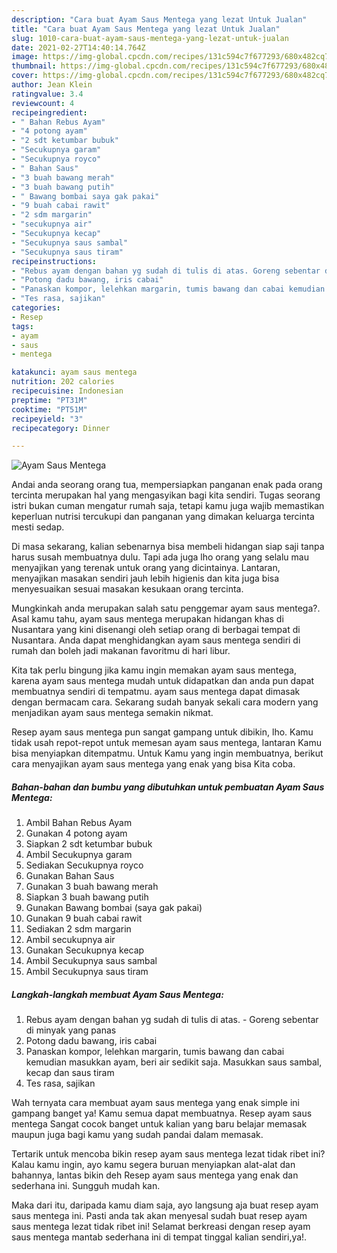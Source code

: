 ```yaml
---
description: "Cara buat Ayam Saus Mentega yang lezat Untuk Jualan"
title: "Cara buat Ayam Saus Mentega yang lezat Untuk Jualan"
slug: 1010-cara-buat-ayam-saus-mentega-yang-lezat-untuk-jualan
date: 2021-02-27T14:40:14.764Z
image: https://img-global.cpcdn.com/recipes/131c594c7f677293/680x482cq70/ayam-saus-mentega-foto-resep-utama.jpg
thumbnail: https://img-global.cpcdn.com/recipes/131c594c7f677293/680x482cq70/ayam-saus-mentega-foto-resep-utama.jpg
cover: https://img-global.cpcdn.com/recipes/131c594c7f677293/680x482cq70/ayam-saus-mentega-foto-resep-utama.jpg
author: Jean Klein
ratingvalue: 3.4
reviewcount: 4
recipeingredient:
- " Bahan Rebus Ayam"
- "4 potong ayam"
- "2 sdt ketumbar bubuk"
- "Secukupnya garam"
- "Secukupnya royco"
- " Bahan Saus"
- "3 buah bawang merah"
- "3 buah bawang putih"
- " Bawang bombai saya gak pakai"
- "9 buah cabai rawit"
- "2 sdm margarin"
- "secukupnya air"
- "Secukupnya kecap"
- "Secukupnya saus sambal"
- "Secukupnya saus tiram"
recipeinstructions:
- "Rebus ayam dengan bahan yg sudah di tulis di atas. Goreng sebentar di minyak yang panas"
- "Potong dadu bawang, iris cabai"
- "Panaskan kompor, lelehkan margarin, tumis bawang dan cabai kemudian masukkan ayam, beri air sedikit saja. Masukkan saus sambal, kecap dan saus tiram"
- "Tes rasa, sajikan"
categories:
- Resep
tags:
- ayam
- saus
- mentega

katakunci: ayam saus mentega 
nutrition: 202 calories
recipecuisine: Indonesian
preptime: "PT31M"
cooktime: "PT51M"
recipeyield: "3"
recipecategory: Dinner

---
```



![Ayam Saus Mentega](https://img-global.cpcdn.com/recipes/131c594c7f677293/680x482cq70/ayam-saus-mentega-foto-resep-utama.jpg)

Andai anda seorang orang tua, mempersiapkan panganan enak pada orang tercinta merupakan hal yang mengasyikan bagi kita sendiri. Tugas seorang istri bukan cuman mengatur rumah saja, tetapi kamu juga wajib memastikan keperluan nutrisi tercukupi dan panganan yang dimakan keluarga tercinta mesti sedap.

Di masa  sekarang, kalian sebenarnya bisa membeli hidangan siap saji tanpa harus susah membuatnya dulu. Tapi ada juga lho orang yang selalu mau menyajikan yang terenak untuk orang yang dicintainya. Lantaran, menyajikan masakan sendiri jauh lebih higienis dan kita juga bisa menyesuaikan sesuai masakan kesukaan orang tercinta. 



Mungkinkah anda merupakan salah satu penggemar ayam saus mentega?. Asal kamu tahu, ayam saus mentega merupakan hidangan khas di Nusantara yang kini disenangi oleh setiap orang di berbagai tempat di Nusantara. Anda dapat menghidangkan ayam saus mentega sendiri di rumah dan boleh jadi makanan favoritmu di hari libur.

Kita tak perlu bingung jika kamu ingin memakan ayam saus mentega, karena ayam saus mentega mudah untuk didapatkan dan anda pun dapat membuatnya sendiri di tempatmu. ayam saus mentega dapat dimasak dengan bermacam cara. Sekarang sudah banyak sekali cara modern yang menjadikan ayam saus mentega semakin nikmat.

Resep ayam saus mentega pun sangat gampang untuk dibikin, lho. Kamu tidak usah repot-repot untuk memesan ayam saus mentega, lantaran Kamu bisa menyiapkan ditempatmu. Untuk Kamu yang ingin membuatnya, berikut cara menyajikan ayam saus mentega yang enak yang bisa Kita coba.

<!--inarticleads1-->

##### Bahan-bahan dan bumbu yang dibutuhkan untuk pembuatan Ayam Saus Mentega:

1. Ambil  Bahan Rebus Ayam
1. Gunakan 4 potong ayam
1. Siapkan 2 sdt ketumbar bubuk
1. Ambil Secukupnya garam
1. Sediakan Secukupnya royco
1. Gunakan  Bahan Saus
1. Gunakan 3 buah bawang merah
1. Siapkan 3 buah bawang putih
1. Gunakan  Bawang bombai (saya gak pakai)
1. Gunakan 9 buah cabai rawit
1. Sediakan 2 sdm margarin
1. Ambil secukupnya air
1. Gunakan Secukupnya kecap
1. Ambil Secukupnya saus sambal
1. Ambil Secukupnya saus tiram




<!--inarticleads2-->

##### Langkah-langkah membuat Ayam Saus Mentega:

1. Rebus ayam dengan bahan yg sudah di tulis di atas. - Goreng sebentar di minyak yang panas
1. Potong dadu bawang, iris cabai
1. Panaskan kompor, lelehkan margarin, tumis bawang dan cabai kemudian masukkan ayam, beri air sedikit saja. Masukkan saus sambal, kecap dan saus tiram
1. Tes rasa, sajikan




Wah ternyata cara membuat ayam saus mentega yang enak simple ini gampang banget ya! Kamu semua dapat membuatnya. Resep ayam saus mentega Sangat cocok banget untuk kalian yang baru belajar memasak maupun juga bagi kamu yang sudah pandai dalam memasak.

Tertarik untuk mencoba bikin resep ayam saus mentega lezat tidak ribet ini? Kalau kamu ingin, ayo kamu segera buruan menyiapkan alat-alat dan bahannya, lantas bikin deh Resep ayam saus mentega yang enak dan sederhana ini. Sungguh mudah kan. 

Maka dari itu, daripada kamu diam saja, ayo langsung aja buat resep ayam saus mentega ini. Pasti anda tak akan menyesal sudah buat resep ayam saus mentega lezat tidak ribet ini! Selamat berkreasi dengan resep ayam saus mentega mantab sederhana ini di tempat tinggal kalian sendiri,ya!.

